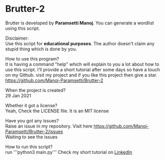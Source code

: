 # Brutter-2

Brutter is developed by <b>Paramsetti Manoj</b>. You can generate a wordlist using this script.

Disclaimer:<br>
Use this script for <b>educational purposes</b>. The author doesn't claim any stupid thing which is done by you.

How to use this program?<br>
It is having a command "help" which will explain to you a lot about how to use this script. I'll provide a short tutorial after some days so have a touch on my Github. visit my project and if you like this project then give a star. https://github.com/Manoj-Paramsetti/Brutter-2

When the project is created?<br>
29 Jan 2021

Whether it got a license?<br>
Yeah, Check the LICENSE file. It is an MIT license

Have you got any issues?<br>
Raise an issue in my repository. Visit here https://github.com/Manoj-Paramsetti/Brutter-2/issues<br>
Waiting to see the issues

How to run this script?<br>
run '''python3 main.py'''
Check my short tutorial on [LinkedIn](https://www.linkedin.com/feed/update/urn:li:activity:6760927948032745473/ "Video")
